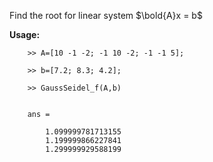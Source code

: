 Find the root for linear system $\bold{A}x = b$

**Usage:**

```
    >> A=[10 -1 -2; -1 10 -2; -1 -1 5];

    >> b=[7.2; 8.3; 4.2];

    >> GaussSeidel_f(A,b)
    

    ans = 

        1.099999781713155
        1.199999866227841
        1.299999929588199
```